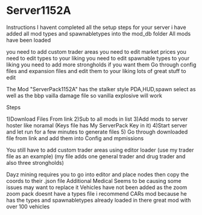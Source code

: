 # Server1152A
Instructions
I havent completed all the setup steps for your server
i have added all mod types and spawnabletypes into the mod_db folder
All mods have been loaded

you need to add custom trader areas 
you need to edit market prices 
you need to edit types to your liking 
you need to edit spawnable types to your liking
you need to add more strongholds if you want them
Go through config files and expansion files and edit them to your liking lots of great stuff to edit


The Mod "ServerPack1152A" has the stalker style PDA,HUD,spawn select as well as the bbp vailla damage file so vanilla explosive will work




Steps

1)Download Files From link
2)Sub to all mods in list
3)Add mods to server hoster like noramal (Keys file has My ServerPack Key in it)
4)Start server and let run for a few minutes to generate files
5) Go through downloaded file from link and add them into Config and mpmissions

You still have to add custom trader areas using editor loader
(use my trader file as an example) (my file adds one general trader and drug trader and also three strongholds)

Dayz mining requires you to go into editor and place nodes then copy the coords to their .json file
Additional Medical Seems to be causing some issues may want to replace it
Vehicles have not been added as the zoom zoom pack doesnt have a types file
i recommend CARs mod because he has the types and spawnabletypes already loaded in there great mod with over 100 vehicles
